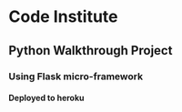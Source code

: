 # Code Institute
## Python Walkthrough Project
### Using Flask micro-framework
#### Deployed to heroku